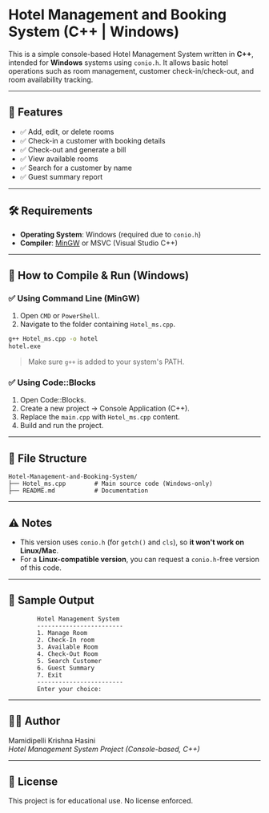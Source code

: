 # Hotel Management and Booking System (C++ | Windows)

This is a simple console-based Hotel Management System written in **C++**, intended for **Windows** systems using `conio.h`. It allows basic hotel operations such as room management, customer check-in/check-out, and room availability tracking.

---

## 🧩 Features

- ✅ Add, edit, or delete rooms  
- ✅ Check-in a customer with booking details  
- ✅ Check-out and generate a bill  
- ✅ View available rooms  
- ✅ Search for a customer by name  
- ✅ Guest summary report  

---

## 🛠️ Requirements

- **Operating System**: Windows (required due to `conio.h`)
- **Compiler**: [MinGW](https://www.mingw-w64.org/) or MSVC (Visual Studio C++)

---

## 🔄 How to Compile & Run (Windows)

### ✅ Using Command Line (MinGW)

1. Open `CMD` or `PowerShell`.
2. Navigate to the folder containing `Hotel_ms.cpp`.

```bash
g++ Hotel_ms.cpp -o hotel
hotel.exe
```

> Make sure `g++` is added to your system's PATH.

### ✅ Using Code::Blocks

1. Open Code::Blocks.
2. Create a new project → Console Application (C++).
3. Replace the `main.cpp` with `Hotel_ms.cpp` content.
4. Build and run the project.

---

## 📁 File Structure

```
Hotel-Management-and-Booking-System/
├── Hotel_ms.cpp        # Main source code (Windows-only)
├── README.md           # Documentation
```

---

## ⚠️ Notes

- This version uses `conio.h` (for `getch()` and `cls`), so **it won't work on Linux/Mac**.
- For a **Linux-compatible version**, you can request a `conio.h`-free version of this code.

---

## 📸 Sample Output

```text
        Hotel Management System
        ------------------------
        1. Manage Room
        2. Check-In room
        3. Available Room
        4. Check-Out Room
        5. Search Customer
        6. Guest Summary
        7. Exit
        ------------------------
        Enter your choice:
```

---

## 🙋‍♂️ Author

Mamidipelli Krishna Hasini  
*Hotel Management System Project (Console-based, C++)*

---

## 📜 License

This project is for educational use. No license enforced.
